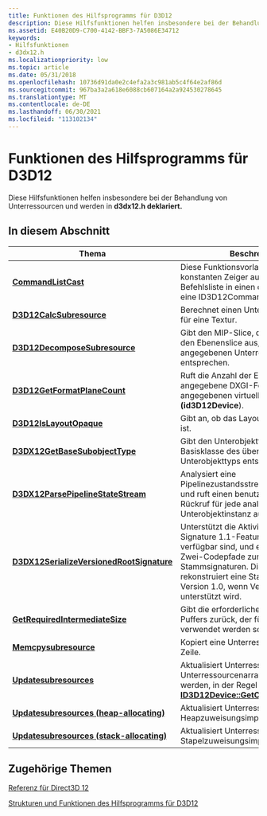 ```yaml
---
title: Funktionen des Hilfsprogramms für D3D12
description: Diese Hilfsfunktionen helfen insbesondere bei der Behandlung von Unterressourcen und werden in d3dx12.h deklariert.
ms.assetid: E40B20D9-C700-4142-BBF3-7A5086E34712
keywords:
- Hilfsfunktionen
- d3dx12.h
ms.localizationpriority: low
ms.topic: article
ms.date: 05/31/2018
ms.openlocfilehash: 10736d91da0e2c4efa2a3c981ab5c4f64e2af86d
ms.sourcegitcommit: 967ba3a2a618e6088cb607164a2a924530278645
ms.translationtype: MT
ms.contentlocale: de-DE
ms.lasthandoff: 06/30/2021
ms.locfileid: "113102134"
---
```

# <a name="helper-functions-for-d3d12"></a>Funktionen des Hilfsprogramms für D3D12

Diese Hilfsfunktionen helfen insbesondere bei der Behandlung von Unterressourcen und werden in **d3dx12.h deklariert.**

## <a name="in-this-section"></a>In diesem Abschnitt



| Thema                                                                                             | Beschreibung                                                                                                                                                                                                                                                |
|---------------------------------------------------------------------------------------------------|------------------------------------------------------------------------------------------------------------------------------------------------------------------------------------------------------------------------------------------------------------|
| [**CommandListCast**](commandlistcast.md)<br/>                                     | Diese Funktionsvorlage wandelt einen konstanten Zeiger auf eine beliebige Befehlsliste in einen const-Zeiger auf eine ID3D12CommandList um.<br/>                                                                                                                               |
| [**D3D12CalcSubresource**](d3d12calcsubresource.md)<br/>                                   | Berechnet einen Unterressourcenindex für eine Textur. <br/>                                                                                                                                                                                                  |
| [**D3D12DecomposeSubresource**](d3d12decomposesubresource.md)<br/>                         | Gibt den MIP-Slice, den Arrayslice und den Ebenenslice aus, die dem angegebenen Unterressourcenindex entsprechen. <br/>                                                                                                                                        |
| [**D3D12GetFormatPlaneCount**](d3d12getformatplanecount.md)<br/>                           | Ruft die Anzahl der Ebenen für das angegebene DXGI-Format für den angegebenen virtuellen Adapter ab **(id3D12Device**). <br/>                                                                                                                               |
| [**D3D12IsLayoutOpaque**](d3d12islayoutopaque.md)<br/>                                     | Gibt an, ob das Layout nicht transparent ist.<br/>                                                                                                                                                                                                         |
| [**D3DX12GetBaseSubobjectType**](d3dx12getbasesubobjecttype.md)<br/>                       | Gibt den Unterobjekttyp zurück, der der Basisklasse des übergebenen Unterobjekttyps entspricht.<br/>                                                                                                                                                  |
| [**D3DX12ParsePipelineStateStream**](d3dx12parsepipelinestream.md)<br/>                    | Analysiert eine Pipelinezustandsstreambeschreibung und ruft einen benutzerdefinierten Rückruf für jede analysierte Unterobjektinstanz auf.<br/>                                                                                                                                 |
| [**D3DX12SerializeVersionedRootSignature**](d3dx12serializeversionedrootsignature.md)<br/> | Unterstützt die Aktivierung von Root Signature 1.1-Features, wenn sie verfügbar sind, und erfordert keine Zwei-Codepfade zum Erstellen von Stammsignaturen. Diese Hilfsmethode rekonstruiert eine Stammsignatur der Version 1.0, wenn Version 1.1 nicht unterstützt wird.<br/> |
| [**GetRequiredIntermediateSize**](getrequiredintermediatesize.md)<br/>                     | Gibt die erforderliche Größe eines Puffers zurück, der für den Datenupload verwendet werden soll. <br/>                                                                                                                                                                              |
| [**Memcpysubresource**](memcpysubresource.md)<br/>                                         | Kopiert eine Unterressourcenzeile nach Zeile. <br/>                                                                                                                                                                                                               |
| [**Updatesubresources**](updatesubresources1.md)<br/>                                      | Aktualisiert Unterressourcen. Alle Unterressourcenarrays sollten aufgefüllt werden, in der Regel durch Aufrufen von [**ID3D12Device::GetCopyableFootprints**](/windows/desktop/api/d3d12/nf-d3d12-id3d12device-getcopyablefootprints). <br/>                                                                  |
| [**Updatesubresources (heap-allocating)**](updatesubresources2.md)<br/>                    | Aktualisiert Unterressourcen mit einer Heapzuweisungsimplementierung. <br/>                                                                                                                                                                                    |
| [**Updatesubresources (stack-allocating)**](updatesubresources3.md)<br/>                   | Aktualisiert Unterressourcen mit einer Stapelzuweisungsimplementierung. <br/>                                                                                                                                                                                   |



 

## <a name="related-topics"></a>Zugehörige Themen

<dl> <dt>

[Referenz für Direct3D 12](direct3d-12-reference.md)
</dt> <dt>

[Strukturen und Funktionen des Hilfsprogramms für D3D12](helper-structures-and-functions-for-d3d12.md)
</dt> </dl>

 

 





